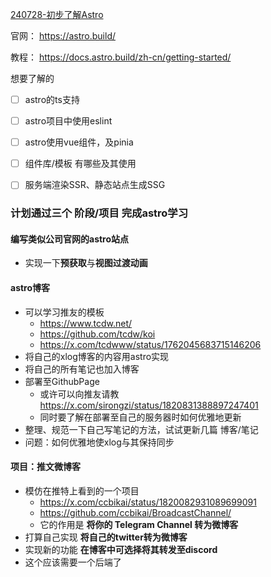[240728-初步了解Astro](笔记/240728-初步了解Astro.md)

官网： https://astro.build/

教程： https://docs.astro.build/zh-cn/getting-started/

想要了解的
- [ ] astro的ts支持
- [ ] astro项目中使用eslint
- [ ] astro使用vue组件，及pinia
- [ ] 组件库/模板 有哪些及其使用
- [ ] 服务端渲染SSR、静态站点生成SSG



### 计划通过三个 阶段/项目 完成astro学习

#### 编写类似公司官网的astro站点
- 实现一下**预获取**与**视图过渡动画**

#### astro博客
- 可以学习推友的模板
	- https://www.tcdw.net/
	- https://github.com/tcdw/koi
	- https://x.com/tcdwww/status/1762045683715146206
- 将自己的xlog博客的内容用astro实现
- 将自己的所有笔记也加入博客
- 部署至GithubPage
	- 或许可以向推友请教 https://x.com/sirongzi/status/1820831388897247401
	- 同时要了解在部署至自己的服务器时如何优雅地更新
- 整理、规范一下自己写笔记的方法，试试更新几篇 博客/笔记
- 问题：如何优雅地使xlog与其保持同步

#### 项目：推文微博客
- 模仿在推特上看到的一个项目
	- https://x.com/ccbikai/status/1820082931089699091
	- https://github.com/ccbikai/BroadcastChannel/
	- 它的作用是 **将你的 Telegram Channel 转为微博客**
- 打算自己实现 **将自己的twitter转为微博客**
- 实现新的功能 **在博客中可选择将其转发至discord**
- 这个应该需要一个后端了